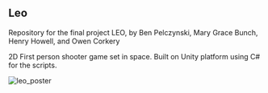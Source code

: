 ## Leo

Repository for the final project LEO, by Ben Pelczynski, Mary Grace Bunch, Henry Howell, and Owen Corkery

2D First person shooter game set in space. Built on Unity platform using C# for the scripts. 

![leo_poster](https://github.com/henrybhowell/2D-Unity-Space-Game/assets/156498706/4b5864ab-18b6-42da-bb0c-e04f5d13b92c)


